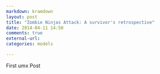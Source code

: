 ```yaml
---
markdown: kramdown
layout: post
title: "Zombie Ninjas Attack: A survivor's retrospective"
date: 2014-04-11 14:50
comments: true
external-url:
categories: models

---
```


First umx Post